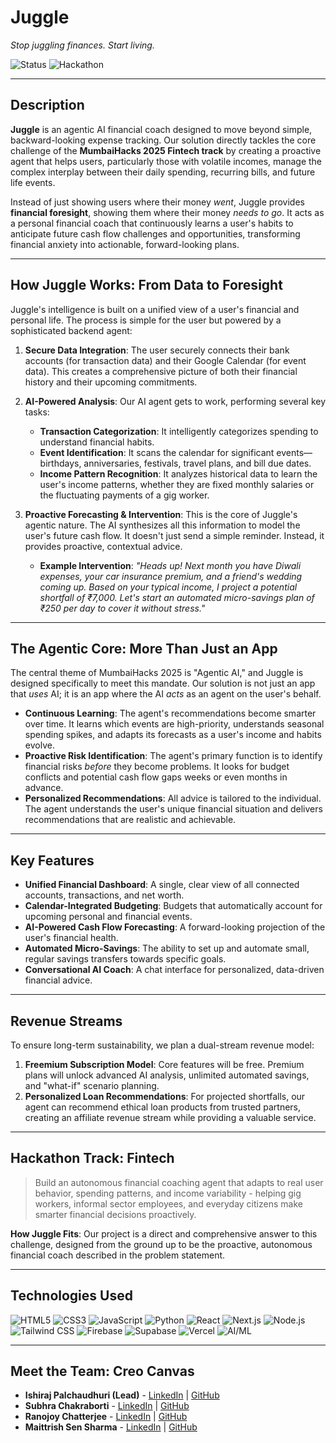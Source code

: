 # Juggle
_Stop juggling finances. Start living._

![Status](https://img.shields.io/badge/Status-In%20Development-yellow)
![Hackathon](https://img.shields.io/badge/Hackathon-MumbaiHacks%202025-blue)

---

## Description

**Juggle** is an agentic AI financial coach designed to move beyond simple, backward-looking expense tracking. Our solution directly tackles the core challenge of the **MumbaiHacks 2025 Fintech track** by creating a proactive agent that helps users, particularly those with volatile incomes, manage the complex interplay between their daily spending, recurring bills, and future life events.

Instead of just showing users where their money _went_, Juggle provides **financial foresight**, showing them where their money _needs to go_. It acts as a personal financial coach that continuously learns a user's habits to anticipate future cash flow challenges and opportunities, transforming financial anxiety into actionable, forward-looking plans.

---

## How Juggle Works: From Data to Foresight

Juggle's intelligence is built on a unified view of a user's financial and personal life. The process is simple for the user but powered by a sophisticated backend agent:

1.  **Secure Data Integration**: The user securely connects their bank accounts (for transaction data) and their Google Calendar (for event data). This creates a comprehensive picture of both their financial history and their upcoming commitments.

2.  **AI-Powered Analysis**: Our AI agent gets to work, performing several key tasks:
    * **Transaction Categorization**: It intelligently categorizes spending to understand financial habits.
    * **Event Identification**: It scans the calendar for significant events—birthdays, anniversaries, festivals, travel plans, and bill due dates.
    * **Income Pattern Recognition**: It analyzes historical data to learn the user's income patterns, whether they are fixed monthly salaries or the fluctuating payments of a gig worker.

3.  **Proactive Forecasting & Intervention**: This is the core of Juggle's agentic nature. The AI synthesizes all this information to model the user's future cash flow. It doesn't just send a simple reminder. Instead, it provides proactive, contextual advice.
    * **Example Intervention**: _"Heads up! Next month you have Diwali expenses, your car insurance premium, and a friend's wedding coming up. Based on your typical income, I project a potential shortfall of ₹7,000. Let's start an automated micro-savings plan of ₹250 per day to cover it without stress."_

---

## The Agentic Core: More Than Just an App

The central theme of MumbaiHacks 2025 is "Agentic AI," and Juggle is designed specifically to meet this mandate. Our solution is not just an app that _uses_ AI; it is an app where the AI _acts_ as an agent on the user's behalf.

* **Continuous Learning**: The agent's recommendations become smarter over time. It learns which events are high-priority, understands seasonal spending spikes, and adapts its forecasts as a user's income and habits evolve.
* **Proactive Risk Identification**: The agent's primary function is to identify financial risks _before_ they become problems. It looks for budget conflicts and potential cash flow gaps weeks or even months in advance.
* **Personalized Recommendations**: All advice is tailored to the individual. The agent understands the user's unique financial situation and delivers recommendations that are realistic and achievable.

---

## Key Features

* **Unified Financial Dashboard**: A single, clear view of all connected accounts, transactions, and net worth.
* **Calendar-Integrated Budgeting**: Budgets that automatically account for upcoming personal and financial events.
* **AI-Powered Cash Flow Forecasting**: A forward-looking projection of the user's financial health.
* **Automated Micro-Savings**: The ability to set up and automate small, regular savings transfers towards specific goals.
* **Conversational AI Coach**: A chat interface for personalized, data-driven financial advice.

---

## Revenue Streams

To ensure long-term sustainability, we plan a dual-stream revenue model:

1.  **Freemium Subscription Model**: Core features will be free. Premium plans will unlock advanced AI analysis, unlimited automated savings, and "what-if" scenario planning.
2.  **Personalized Loan Recommendations**: For projected shortfalls, our agent can recommend ethical loan products from trusted partners, creating an affiliate revenue stream while providing a valuable service.

---

## Hackathon Track: Fintech

> Build an autonomous financial coaching agent that adapts to real user behavior, spending patterns, and income variability - helping gig workers, informal sector employees, and everyday citizens make smarter financial decisions proactively.

**How Juggle Fits**: Our project is a direct and comprehensive answer to this challenge, designed from the ground up to be the proactive, autonomous financial coach described in the problem statement.

---

## Technologies Used

![HTML5](https://img.shields.io/badge/HTML5-E34F26?style=for-the-badge&logo=html5&logoColor=white)
![CSS3](https://img.shields.io/badge/CSS3-1572B6?style=for-the-badge&logo=css3&logoColor=white)
![JavaScript](https://img.shields.io/badge/JavaScript-F7DF1E?style=for-the-badge&logo=javascript&logoColor=black)
![Python](https://img.shields.io/badge/Python-3776AB?style=for-the-badge&logo=python&logoColor=white)
![React](https://img.shields.io/badge/React-20232A?style=for-the-badge&logo=react&logoColor=61DAFB)
![Next.js](https://img.shields.io/badge/Next.js-000000?style=for-the-badge&logo=nextdotjs&logoColor=white)
![Node.js](https://img.shields.io/badge/Node.js-339933?style=for-the-badge&logo=nodedotjs&logoColor=white)
![Tailwind CSS](https://img.shields.io/badge/Tailwind_CSS-38B2AC?style=for-the-badge&logo=tailwind-css&logoColor=white)
![Firebase](https://img.shields.io/badge/Firebase-FFCA28?style=for-the-badge&logo=firebase&logoColor=black)
![Supabase](https://img.shields.io/badge/Supabase-3FCF8E?style=for-the-badge&logo=supabase&logoColor=white)
![Vercel](https://img.shields.io/badge/Vercel-000000?style=for-the-badge&logo=vercel&logoColor=white)
![AI/ML](https://img.shields.io/badge/AI/ML-F9A825?style=for-the-badge&logo=tensorflow&logoColor=white)

---

## Meet the Team: Creo Canvas

* **Ishiraj Palchaudhuri (Lead)** - [LinkedIn](https://www.linkedin.com/in/ishiraj-palchaudhuri-6b77ab389) | [GitHub](https://github.com/totti0126)
* **Subhra Chakraborti** - [LinkedIn](https://www.linkedin.com/in/subhrachakraborti) | [GitHub](https://github.com/subhrachakraborti)
* **Ranojoy Chatterjee** - [LinkedIn](https://www.linkedin.com/in/ranojoy-chatterjee) | [GitHub](https://github.com/chatterjeeranojoy98)
* **Maittrish Sen Sharma** - [LinkedIn](https://www.linkedin.com/in/maittrish) | [GitHub](https://github.com/maittrish)
